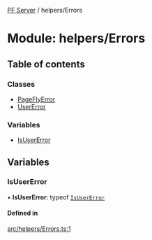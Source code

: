 [PF Server](../README.md) / helpers/Errors

# Module: helpers/Errors

## Table of contents

### Classes

- [PageFlyError](../classes/helpers_Errors.PageFlyError.md)
- [UserError](../classes/helpers_Errors.UserError.md)

### Variables

- [IsUserError](helpers_Errors.md#isusererror)

## Variables

### IsUserError

• **IsUserError**: typeof [`IsUserError`](helpers_Errors.md#isusererror)

#### Defined in

[src/helpers/Errors.ts:1](https://bitbucket.org/bravebits/pfserver/src/83cf3bb/src/helpers/Errors.ts#lines-1)
